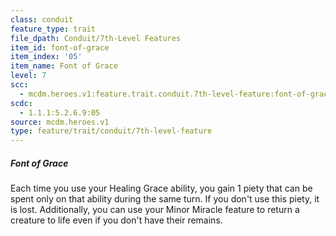 ```yaml
---
class: conduit
feature_type: trait
file_dpath: Conduit/7th-Level Features
item_id: font-of-grace
item_index: '05'
item_name: Font of Grace
level: 7
scc:
  - mcdm.heroes.v1:feature.trait.conduit.7th-level-feature:font-of-grace
scdc:
  - 1.1.1:5.2.6.9:05
source: mcdm.heroes.v1
type: feature/trait/conduit/7th-level-feature
---
```


##### Font of Grace

Each time you use your Healing Grace ability, you gain 1 piety that can be spent only on that ability during the same turn. If you don't use this piety, it is lost. Additionally, you can use your Minor Miracle feature to return a creature to life even if you don't have their remains.
